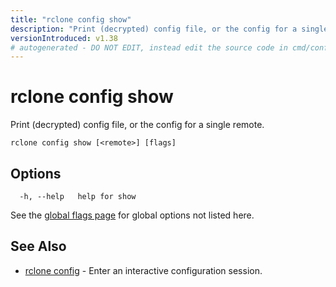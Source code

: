 ```yaml
---
title: "rclone config show"
description: "Print (decrypted) config file, or the config for a single remote."
versionIntroduced: v1.38
# autogenerated - DO NOT EDIT, instead edit the source code in cmd/config/show/ and as part of making a release run "make commanddocs"
---
```

# rclone config show

Print (decrypted) config file, or the config for a single remote.

```
rclone config show [<remote>] [flags]
```

## Options

```
  -h, --help   help for show
```

See the [global flags page](/flags/) for global options not listed here.

## See Also

* [rclone config](/commands/rclone_config/)	 - Enter an interactive configuration session.


